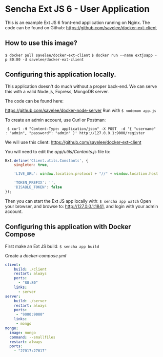 # Sencha Ext JS 6 - User Application

This is an example Ext JS 6 front-end application running on Nginx.
The code can be found on Github: https://github.com/savelee/docker-ext-client

## How to use this image?

`$ docker pull savelee/docker-ext-client`
`$ docker run --name extjsapp -p 80:80 -d savelee/docker-ext-client`

## Configuring this application locally.

This application doesn't do much without a proper back-end.
We can serve this with a valid Node.js, Express, MongoDB server.

The code can be found here:

https://github.com/savelee/docker-node-server
Run with `$ nodemon app.js`

To create an admin account, use Curl or Postman:

` $ curl -H "Content-Type: application/json" -X POST  -d '{ "username" : "admin", "password": "admin" }' http://127.0.0.1:9000/register`

We will use this client:
https://github.com/savelee/docker-ext-client

You will need to edit the *app/utils/Contants.js* file to:
```javascript
Ext.define('Client.utils.Constants', {
    singleton: true,

    'LIVE_URL': window.location.protocol + "//" + window.location.host + ':9000',

    'TOKEN_PREFIX': '',
    'DISABLE_TOKEN': false
});
```

Then you can start the Ext JS app locally with:
`$ sencha app watch`
Open your browser, and browse to: http://127.0.0.1:1841, and login with your admin account.

## Configuring this application with Docker Compose

First make an Ext JS build:
`$ sencha app build`

Create a *docker-compose.yml*

```yml
client:
    build: ./client
    restart: always
    ports:
      - "80:80"
    links:
      - server
server:
    build: ./server
    restart: always
    ports:
     - "9000:9000"
    links:
     - mongo
mongo:
  image: mongo
  command: --smallfiles
  restart: always
  ports:
    - "27017:27017"
```
